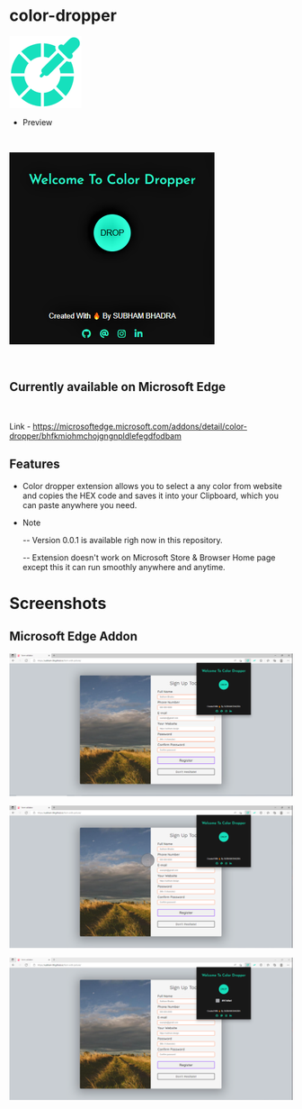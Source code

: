 # color-dropper

![App Screenshot](https://github.com/subham-04/color-dropper/blob/main/128.png)

- Preview

<br>

![App Screenshot](https://github.com/subham-04/color-dropper/blob/main/cld%20(2).png)

<br>

## Currently available on Microsoft Edge

<br>


Link - https://microsoftedge.microsoft.com/addons/detail/color-dropper/bhfkmiohmchojgngnpldlefegdfodbam



## Features


- Color dropper extension allows you to select a any color from website and copies the HEX code and saves it into your Clipboard, which you can paste anywhere you need.

- Note
    
    --   Version 0.0.1 is available righ now in this repository.
    
    --   Extension doesn't work on Microsoft Store & Browser Home page except this it can run smoothly anywhere and anytime.

# Screenshots

## Microsoft Edge Addon



![App Screenshot](https://github.com/subham-04/color-dropper/blob/main/2.png)


![App Screenshot](https://github.com/subham-04/color-dropper/blob/main/4.PNG)

![App Screenshot](https://github.com/subham-04/color-dropper/blob/main/5.png)
